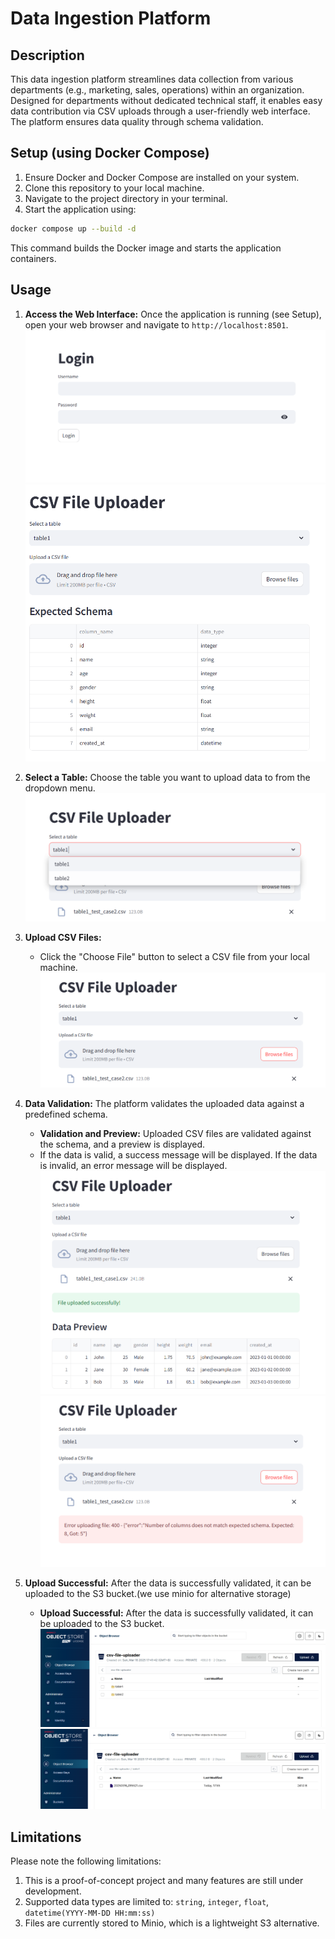 # Data Ingestion Platform

## Description
This data ingestion platform streamlines data collection from various departments (e.g., marketing, sales, operations) within an organization. Designed for departments without dedicated technical staff, it enables easy data contribution via CSV uploads through a user-friendly web interface. The platform ensures data quality through schema validation.

## Setup (using Docker Compose)

1. Ensure Docker and Docker Compose are installed on your system.
2. Clone this repository to your local machine.
3. Navigate to the project directory in your terminal.
4. Start the application using:

```bash
docker compose up --build -d
```

This command builds the Docker image and starts the application containers.



## Usage

1.  **Access the Web Interface:** Once the application is running (see Setup), open your web browser and navigate to `http://localhost:8501`.
    ![Login_page](/docs/img/Login_page.PNG)
    ![show_expect_schema](/docs/img/show_expect_schema.PNG)

2.  **Select a Table:** Choose the table you want to upload data to from the dropdown menu.
    ![different_tables](/docs/img/different_tables.PNG)

3.  **Upload CSV Files:**
    *   Click the "Choose File" button to select a CSV file from your local machine.
    ![upload_csv](/docs/img/upload_csv.PNG)

4.  **Data Validation:** The platform validates the uploaded data against a predefined schema.
    *   **Validation and Preview:** Uploaded CSV files are validated against the schema, and a preview is displayed.
    *   If the data is valid, a success message will be displayed. If the data is invalid, an error message will be displayed.
        ![success_upload](/docs/img/success_upload.PNG)
        ![Failed_upload](/docs/img/Failed_upload.PNG)
5.  **Upload Successful:** After the data is successfully validated, it can be uploaded to the S3 bucket.(we use minio for alternative storage)
    *   **Upload Successful:** After the data is successfully validated, it can be uploaded to the S3 bucket.
    ![upload_s3](/docs/img/upload_s3.PNG)
    ![table1_data](/docs/img/table1_data.PNG)
## Limitations

Please note the following limitations:

1. This is a proof-of-concept project and many features are still under development.
2. Supported data types are limited to: `string`, `integer`, `float`, `datetime(YYYY-MM-DD HH:mm:ss)`
3. Files are currently stored to Minio, which is a lightweight S3 alternative.